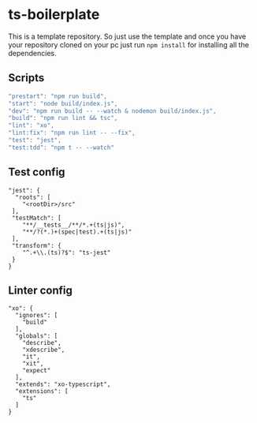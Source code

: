 # ts-boilerplate

This is a template repository. So just use the template and once you have your repository cloned on your pc just run `npm install` for installing all the dependencies.

## Scripts

```javascript
"prestart": "npm run build",
"start": "node build/index.js",
"dev": "npm run build -- --watch & nodemon build/index.js",
"build": "npm run lint && tsc",
"lint": "xo",
"lint:fix": "npm run lint -- --fix",
"test": "jest",
"test:tdd": "npm t -- --watch"
```

## Test config

```
"jest": {
  "roots": [
    "<rootDir>/src"
 ],
 "testMatch": [
    "**/__tests__/**/*.+(ts|js)",
    "**/?(*.)+(spec|test).+(ts|js)"
 ],
 "transform": {
    "^.+\\.(ts)?$": "ts-jest"
 }
}

```

## Linter config

```
"xo": {
  "ignores": [
    "build"
  ],
  "globals": [
    "describe",
    "xdescribe",
    "it",
    "xit",
    "expect"
  ],
  "extends": "xo-typescript",
  "extensions": [ 
    "ts"
  ]
}

```
